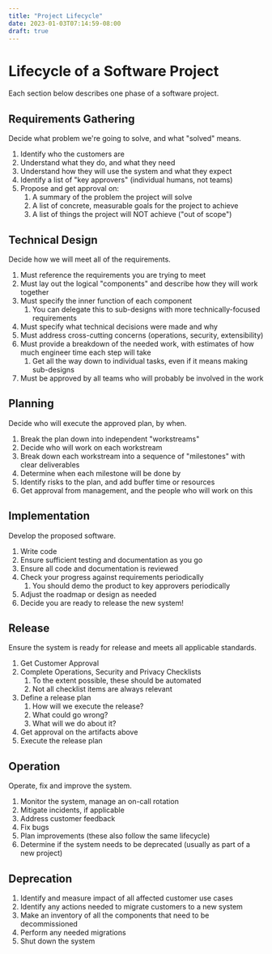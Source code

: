 ```yaml
---
title: "Project Lifecycle"
date: 2023-01-03T07:14:59-08:00
draft: true
---
```


# Lifecycle of a Software Project

Each section below describes one phase of a software project.

## Requirements Gathering

Decide what problem we're going to solve, and what "solved" means.
1. Identify who the customers are
2. Understand what they do, and what they need
3. Understand how they will use the system and what they expect
4. Identify a list of "key approvers" (individual humans, not teams)
5. Propose and get approval on:
    1. A summary of the problem the project will solve
    2. A list of concrete, measurable goals for the project to achieve
    3. A list of things the project will NOT achieve ("out of scope")

## Technical Design

Decide how we will meet all of the requirements.
1. Must reference the requirements you are trying to meet
2. Must lay out the logical "components" and describe how they will work together
3. Must specify the inner function of each component
    1. You can delegate this to sub-designs with more technically-focused requirements
4. Must specify what technical decisions were made and why
5. Must address cross-cutting concerns (operations, security, extensibility)
6. Must provide a breakdown of the needed work, with estimates of how much engineer time each step will take
    1. Get all the way down to individual tasks, even if it means making sub-designs
7. Must be approved by all teams who will probably be involved in the work

## Planning

Decide who will execute the approved plan, by when.
1. Break the plan down into independent "workstreams"
2. Decide who will work on each workstream
3. Break down each workstream into a sequence of "milestones" with clear deliverables
4. Determine when each milestone will be done by
5. Identify risks to the plan, and add buffer time or resources
6. Get approval from management, and the people who will work on this

## Implementation

Develop the proposed software.

1. Write code
2. Ensure sufficient testing and documentation as you go
3. Ensure all code and documentation is reviewed
4. Check your progress against requirements periodically
    1. You should demo the product to key approvers periodically
5. Adjust the roadmap or design as needed
6. Decide you are ready to release the new system!

## Release

Ensure the system is ready for release and meets all applicable standards.
1. Get Customer Approval
2. Complete Operations, Security and Privacy Checklists
    1. To the extent possible, these should be automated
    2. Not all checklist items are always relevant
3. Define a release plan
    1. How will we execute the release?
    2. What could go wrong?
    3. What will we do about it?
4. Get approval on the artifacts above
5. Execute the release plan

## Operation

Operate, fix and improve the system.
1. Monitor the system, manage an on-call rotation
2. Mitigate incidents, if applicable
3. Address customer feedback
4. Fix bugs
5. Plan improvements (these also follow the same lifecycle)
6. Determine if the system needs to be deprecated (usually as part of a new project)

## Deprecation

1. Identify and measure impact of all affected customer use cases
2. Identify any actions needed to migrate customers to a new system
3. Make an inventory of all the components that need to be decommissioned
4. Perform any needed migrations
5. Shut down the system
